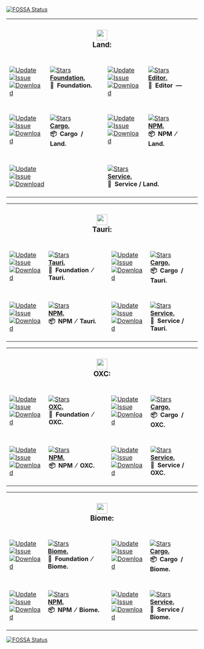 <a href="https://app.fossa.com/projects/git%2Bgithub.com%2FCodeEditorLand%2FFoundation?ref=badge_small"><img alt="FOSSA Status" src="https://app.fossa.com/api/projects/git%2Bgithub.com%2FCodeEditorLand%2FFoundation.svg?type=small"></a><table><tr><td colspan=4><h3 align=center><picture><source media="(prefers-color-scheme: dark)" srcset=https://nikolahristov.tech/Dark/Image/GitHub/Land.svg><source media="(prefers-color-scheme: light)" srcset=https://nikolahristov.tech/Image/GitHub/Land.svg><img alt="" src=https://nikolahristov.tech/Image/GitHub/Land.svg width=28></picture><br>Land:<br></h3></td></tr><tr><td colspan=1 valign=top><br><a href=HTTPS://GitHub.Com/CodeEditorLand/Foundation target=_blank><picture><source media="(prefers-color-scheme: dark)" srcset="https://img.shields.io/github/last-commit/CodeEditorLand/Foundation?label=Update&color=black&labelColor=black&logoColor=white&logoWidth=0"><source media="(prefers-color-scheme: light)" srcset="https://img.shields.io/github/last-commit/CodeEditorLand/Foundation?label=Update&color=white&labelColor=white&logoColor=black&logoWidth=0"><img alt=Update src="https://img.shields.io/github/last-commit/CodeEditorLand/Foundation?label=Update&color=black&labelColor=black&logoColor=white&logoWidth=0" title=Update></picture></a><br><a href=HTTPS://GitHub.Com/CodeEditorLand/Foundation target=_blank><picture><source media="(prefers-color-scheme: dark)" srcset="https://img.shields.io/github/issues/CodeEditorLand/Foundation?label=Issue&color=black&labelColor=black&logoColor=white&logoWidth=0"><source media="(prefers-color-scheme: light)" srcset="https://img.shields.io/github/issues/CodeEditorLand/Foundation?label=Issue&color=white&labelColor=white&logoColor=black&logoWidth=0"><img alt=Issue src="https://img.shields.io/github/issues/CodeEditorLand/Foundation?label=Issue&color=black&labelColor=black&logoColor=white&logoWidth=0" title=Issue></picture></a><br><a href=HTTPS://GitHub.Com/CodeEditorLand/Foundation target=_blank><picture><source media="(prefers-color-scheme: dark)" srcset="https://img.shields.io/github/downloads/CodeEditorLand/Foundation/total?label=Download&color=black&labelColor=black&logoColor=white&logoWidth=0"><source media="(prefers-color-scheme: light)" srcset="https://img.shields.io/github/downloads/CodeEditorLand/Foundation/total?label=Download&color=white&labelColor=white&logoColor=black&logoWidth=0"><img alt=Download src="https://img.shields.io/github/downloads/CodeEditorLand/Foundation/total?label=Download&color=black&labelColor=black&logoColor=white&logoWidth=0" title=Download></picture></a><br><br></td><td colspan=1 valign=top><br><a href=https://github.com/CodeEditorLand/Foundation target=_blank><picture><source media="(prefers-color-scheme: dark)" srcset="https://img.shields.io/github/stars/CodeEditorLand/Foundation?label=stars&logo=github&color=black&labelColor=black&logoColor=white&logoWidth=0&logoColor=black"><source media="(prefers-color-scheme: light)" srcset="https://img.shields.io/github/stars/CodeEditorLand/Foundation?label=stars&logo=github&color=white&labelColor=white&logoColor=black&logoWidth=0&logoColor=black"><img alt=Stars src="https://img.shields.io/github/stars/CodeEditorLand/Foundation?label=stars&logo=github&color=black&labelColor=black&logoColor=white&logoWidth=0&logoColor=black"></picture></a><br><a href=https://github.com/CodeEditorLand/Foundation target=_blank><b>Foundation.</b></a><br><b>🌌 Foundation.<br/></b><br></td><td colspan=1 valign=top><br><a href=HTTPS://GitHub.Com/CodeEditorLand/Editor target=_blank><picture><source media="(prefers-color-scheme: dark)" srcset="https://img.shields.io/github/last-commit/CodeEditorLand/Editor?label=Update&color=black&labelColor=black&logoColor=white&logoWidth=0"><source media="(prefers-color-scheme: light)" srcset="https://img.shields.io/github/last-commit/CodeEditorLand/Editor?label=Update&color=white&labelColor=white&logoColor=black&logoWidth=0"><img alt=Update src="https://img.shields.io/github/last-commit/CodeEditorLand/Editor?label=Update&color=black&labelColor=black&logoColor=white&logoWidth=0" title=Update></picture></a><br><a href=HTTPS://GitHub.Com/CodeEditorLand/Editor target=_blank><picture><source media="(prefers-color-scheme: dark)" srcset="https://img.shields.io/github/issues/CodeEditorLand/Editor?label=Issue&color=black&labelColor=black&logoColor=white&logoWidth=0"><source media="(prefers-color-scheme: light)" srcset="https://img.shields.io/github/issues/CodeEditorLand/Editor?label=Issue&color=white&labelColor=white&logoColor=black&logoWidth=0"><img alt=Issue src="https://img.shields.io/github/issues/CodeEditorLand/Editor?label=Issue&color=black&labelColor=black&logoColor=white&logoWidth=0" title=Issue></picture></a><br><a href=HTTPS://GitHub.Com/CodeEditorLand/Editor target=_blank><picture><source media="(prefers-color-scheme: dark)" srcset="https://img.shields.io/github/downloads/CodeEditorLand/Editor/total?label=Download&color=black&labelColor=black&logoColor=white&logoWidth=0"><source media="(prefers-color-scheme: light)" srcset="https://img.shields.io/github/downloads/CodeEditorLand/Editor/total?label=Download&color=white&labelColor=white&logoColor=black&logoWidth=0"><img alt=Download src="https://img.shields.io/github/downloads/CodeEditorLand/Editor/total?label=Download&color=black&labelColor=black&logoColor=white&logoWidth=0" title=Download></picture></a><br><br></td><td colspan=1 valign=top><br><a href=https://github.com/CodeEditorLand/Editor target=_blank><picture><source media="(prefers-color-scheme: dark)" srcset="https://img.shields.io/github/stars/CodeEditorLand/Editor?label=stars&logo=github&color=black&labelColor=black&logoColor=white&logoWidth=0&logoColor=black"><source media="(prefers-color-scheme: light)" srcset="https://img.shields.io/github/stars/CodeEditorLand/Editor?label=stars&logo=github&color=white&labelColor=white&logoColor=black&logoWidth=0&logoColor=black"><img alt=Stars src="https://img.shields.io/github/stars/CodeEditorLand/Editor?label=stars&logo=github&color=black&labelColor=black&logoColor=white&logoWidth=0&logoColor=black"></picture></a><br><a href=https://github.com/CodeEditorLand/Editor target=_blank><b>Editor.</b></a><br><b>🌆 Editor —<br/></b><br></td></tr><tr><td colspan=1 valign=top><br><a href=HTTPS://GitHub.Com/CodeEditorLand/FoundationLandCargo target=_blank><picture><source media="(prefers-color-scheme: dark)" srcset="https://img.shields.io/github/last-commit/CodeEditorLand/FoundationLandCargo?label=Update&color=black&labelColor=black&logoColor=white&logoWidth=0"><source media="(prefers-color-scheme: light)" srcset="https://img.shields.io/github/last-commit/CodeEditorLand/FoundationLandCargo?label=Update&color=white&labelColor=white&logoColor=black&logoWidth=0"><img alt=Update src="https://img.shields.io/github/last-commit/CodeEditorLand/FoundationLandCargo?label=Update&color=black&labelColor=black&logoColor=white&logoWidth=0" title=Update></picture></a><br><a href=HTTPS://GitHub.Com/CodeEditorLand/FoundationLandCargo target=_blank><picture><source media="(prefers-color-scheme: dark)" srcset="https://img.shields.io/github/issues/CodeEditorLand/FoundationLandCargo?label=Issue&color=black&labelColor=black&logoColor=white&logoWidth=0"><source media="(prefers-color-scheme: light)" srcset="https://img.shields.io/github/issues/CodeEditorLand/FoundationLandCargo?label=Issue&color=white&labelColor=white&logoColor=black&logoWidth=0"><img alt=Issue src="https://img.shields.io/github/issues/CodeEditorLand/FoundationLandCargo?label=Issue&color=black&labelColor=black&logoColor=white&logoWidth=0" title=Issue></picture></a><br><a href=HTTPS://GitHub.Com/CodeEditorLand/FoundationLandCargo target=_blank><picture><source media="(prefers-color-scheme: dark)" srcset="https://img.shields.io/github/downloads/CodeEditorLand/FoundationLandCargo/total?label=Download&color=black&labelColor=black&logoColor=white&logoWidth=0"><source media="(prefers-color-scheme: light)" srcset="https://img.shields.io/github/downloads/CodeEditorLand/FoundationLandCargo/total?label=Download&color=white&labelColor=white&logoColor=black&logoWidth=0"><img alt=Download src="https://img.shields.io/github/downloads/CodeEditorLand/FoundationLandCargo/total?label=Download&color=black&labelColor=black&logoColor=white&logoWidth=0" title=Download></picture></a><br><br></td><td colspan=1 valign=top><br><a href=https://github.com/CodeEditorLand/FoundationLandCargo target=_blank><picture><source media="(prefers-color-scheme: dark)" srcset="https://img.shields.io/github/stars/CodeEditorLand/FoundationLandCargo?label=stars&logo=github&color=black&labelColor=black&logoColor=white&logoWidth=0&logoColor=black"><source media="(prefers-color-scheme: light)" srcset="https://img.shields.io/github/stars/CodeEditorLand/FoundationLandCargo?label=stars&logo=github&color=white&labelColor=white&logoColor=black&logoWidth=0&logoColor=black"><img alt=Stars src="https://img.shields.io/github/stars/CodeEditorLand/FoundationLandCargo?label=stars&logo=github&color=black&labelColor=black&logoColor=white&logoWidth=0&logoColor=black"></picture></a><br><a href=https://github.com/CodeEditorLand/FoundationLandCargo target=_blank><b>Cargo.</b></a><br><b>📦 Cargo / Land.<br/></b><br></td><td colspan=1 valign=top><br><a href=HTTPS://GitHub.Com/CodeEditorLand/FoundationLandNPM target=_blank><picture><source media="(prefers-color-scheme: dark)" srcset="https://img.shields.io/github/last-commit/CodeEditorLand/FoundationLandNPM?label=Update&color=black&labelColor=black&logoColor=white&logoWidth=0"><source media="(prefers-color-scheme: light)" srcset="https://img.shields.io/github/last-commit/CodeEditorLand/FoundationLandNPM?label=Update&color=white&labelColor=white&logoColor=black&logoWidth=0"><img alt=Update src="https://img.shields.io/github/last-commit/CodeEditorLand/FoundationLandNPM?label=Update&color=black&labelColor=black&logoColor=white&logoWidth=0" title=Update></picture></a><br><a href=HTTPS://GitHub.Com/CodeEditorLand/FoundationLandNPM target=_blank><picture><source media="(prefers-color-scheme: dark)" srcset="https://img.shields.io/github/issues/CodeEditorLand/FoundationLandNPM?label=Issue&color=black&labelColor=black&logoColor=white&logoWidth=0"><source media="(prefers-color-scheme: light)" srcset="https://img.shields.io/github/issues/CodeEditorLand/FoundationLandNPM?label=Issue&color=white&labelColor=white&logoColor=black&logoWidth=0"><img alt=Issue src="https://img.shields.io/github/issues/CodeEditorLand/FoundationLandNPM?label=Issue&color=black&labelColor=black&logoColor=white&logoWidth=0" title=Issue></picture></a><br><a href=HTTPS://GitHub.Com/CodeEditorLand/FoundationLandNPM target=_blank><picture><source media="(prefers-color-scheme: dark)" srcset="https://img.shields.io/github/downloads/CodeEditorLand/FoundationLandNPM/total?label=Download&color=black&labelColor=black&logoColor=white&logoWidth=0"><source media="(prefers-color-scheme: light)" srcset="https://img.shields.io/github/downloads/CodeEditorLand/FoundationLandNPM/total?label=Download&color=white&labelColor=white&logoColor=black&logoWidth=0"><img alt=Download src="https://img.shields.io/github/downloads/CodeEditorLand/FoundationLandNPM/total?label=Download&color=black&labelColor=black&logoColor=white&logoWidth=0" title=Download></picture></a><br><br></td><td colspan=1 valign=top><br><a href=https://github.com/CodeEditorLand/FoundationLandNPM target=_blank><picture><source media="(prefers-color-scheme: dark)" srcset="https://img.shields.io/github/stars/CodeEditorLand/FoundationLandNPM?label=stars&logo=github&color=black&labelColor=black&logoColor=white&logoWidth=0&logoColor=black"><source media="(prefers-color-scheme: light)" srcset="https://img.shields.io/github/stars/CodeEditorLand/FoundationLandNPM?label=stars&logo=github&color=white&labelColor=white&logoColor=black&logoWidth=0&logoColor=black"><img alt=Stars src="https://img.shields.io/github/stars/CodeEditorLand/FoundationLandNPM?label=stars&logo=github&color=black&labelColor=black&logoColor=white&logoWidth=0&logoColor=black"></picture></a><br><a href=https://github.com/CodeEditorLand/FoundationLandNPM target=_blank><b>NPM.</b></a><br><b>📦 NPM ⁄ Land.<br/></b><br></td></tr><tr><td colspan=2 valign=top><br><a href=HTTPS://GitHub.Com/CodeEditorLand/FoundationLandService target=_blank><picture><source media="(prefers-color-scheme: dark)" srcset="https://img.shields.io/github/last-commit/CodeEditorLand/FoundationLandService?label=Update&color=black&labelColor=black&logoColor=white&logoWidth=0"><source media="(prefers-color-scheme: light)" srcset="https://img.shields.io/github/last-commit/CodeEditorLand/FoundationLandService?label=Update&color=white&labelColor=white&logoColor=black&logoWidth=0"><img alt=Update src="https://img.shields.io/github/last-commit/CodeEditorLand/FoundationLandService?label=Update&color=black&labelColor=black&logoColor=white&logoWidth=0" title=Update></picture></a><br><a href=HTTPS://GitHub.Com/CodeEditorLand/FoundationLandService target=_blank><picture><source media="(prefers-color-scheme: dark)" srcset="https://img.shields.io/github/issues/CodeEditorLand/FoundationLandService?label=Issue&color=black&labelColor=black&logoColor=white&logoWidth=0"><source media="(prefers-color-scheme: light)" srcset="https://img.shields.io/github/issues/CodeEditorLand/FoundationLandService?label=Issue&color=white&labelColor=white&logoColor=black&logoWidth=0"><img alt=Issue src="https://img.shields.io/github/issues/CodeEditorLand/FoundationLandService?label=Issue&color=black&labelColor=black&logoColor=white&logoWidth=0" title=Issue></picture></a><br><a href=HTTPS://GitHub.Com/CodeEditorLand/FoundationLandService target=_blank><picture><source media="(prefers-color-scheme: dark)" srcset="https://img.shields.io/github/downloads/CodeEditorLand/FoundationLandService/total?label=Download&color=black&labelColor=black&logoColor=white&logoWidth=0"><source media="(prefers-color-scheme: light)" srcset="https://img.shields.io/github/downloads/CodeEditorLand/FoundationLandService/total?label=Download&color=white&labelColor=white&logoColor=black&logoWidth=0"><img alt=Download src="https://img.shields.io/github/downloads/CodeEditorLand/FoundationLandService/total?label=Download&color=black&labelColor=black&logoColor=white&logoWidth=0" title=Download></picture></a><br><br></td><td colspan=2 valign=top><br><a href=https://github.com/CodeEditorLand/FoundationLandService target=_blank><picture><source media="(prefers-color-scheme: dark)" srcset="https://img.shields.io/github/stars/CodeEditorLand/FoundationLandService?label=stars&logo=github&color=black&labelColor=black&logoColor=white&logoWidth=0&logoColor=black"><source media="(prefers-color-scheme: light)" srcset="https://img.shields.io/github/stars/CodeEditorLand/FoundationLandService?label=stars&logo=github&color=white&labelColor=white&logoColor=black&logoWidth=0&logoColor=black"><img alt=Stars src="https://img.shields.io/github/stars/CodeEditorLand/FoundationLandService?label=stars&logo=github&color=black&labelColor=black&logoColor=white&logoWidth=0&logoColor=black"></picture></a><br><a href=https://github.com/CodeEditorLand/FoundationLandService target=_blank><b>Service.</b></a><br><b>🔩 Service / Land.<br/></b><br></td></tr></table><table><tr><td colspan=4><h3 align=center><picture><source media="(prefers-color-scheme: dark)" srcset=https://nikolahristov.tech/Glyph/Image/GitHub/Tauri.svg><source media="(prefers-color-scheme: light)" srcset=https://nikolahristov.tech/Glyph/Image/GitHub/Tauri.svg><img alt="" src=https://nikolahristov.tech/Glyph/Image/GitHub/Tauri.svg width=28></picture><br>Tauri:<br></h3></td></tr><tr><td colspan=1 valign=top><br><a href=HTTPS://GitHub.Com/CodeEditorLand/FoundationTauri target=_blank><picture><source media="(prefers-color-scheme: dark)" srcset="https://img.shields.io/github/last-commit/CodeEditorLand/FoundationTauri?label=Update&color=black&labelColor=black&logoColor=white&logoWidth=0"><source media="(prefers-color-scheme: light)" srcset="https://img.shields.io/github/last-commit/CodeEditorLand/FoundationTauri?label=Update&color=white&labelColor=white&logoColor=black&logoWidth=0"><img alt=Update src="https://img.shields.io/github/last-commit/CodeEditorLand/FoundationTauri?label=Update&color=black&labelColor=black&logoColor=white&logoWidth=0" title=Update></picture></a><br><a href=HTTPS://GitHub.Com/CodeEditorLand/FoundationTauri target=_blank><picture><source media="(prefers-color-scheme: dark)" srcset="https://img.shields.io/github/issues/CodeEditorLand/FoundationTauri?label=Issue&color=black&labelColor=black&logoColor=white&logoWidth=0"><source media="(prefers-color-scheme: light)" srcset="https://img.shields.io/github/issues/CodeEditorLand/FoundationTauri?label=Issue&color=white&labelColor=white&logoColor=black&logoWidth=0"><img alt=Issue src="https://img.shields.io/github/issues/CodeEditorLand/FoundationTauri?label=Issue&color=black&labelColor=black&logoColor=white&logoWidth=0" title=Issue></picture></a><br><a href=HTTPS://GitHub.Com/CodeEditorLand/FoundationTauri target=_blank><picture><source media="(prefers-color-scheme: dark)" srcset="https://img.shields.io/github/downloads/CodeEditorLand/FoundationTauri/total?label=Download&color=black&labelColor=black&logoColor=white&logoWidth=0"><source media="(prefers-color-scheme: light)" srcset="https://img.shields.io/github/downloads/CodeEditorLand/FoundationTauri/total?label=Download&color=white&labelColor=white&logoColor=black&logoWidth=0"><img alt=Download src="https://img.shields.io/github/downloads/CodeEditorLand/FoundationTauri/total?label=Download&color=black&labelColor=black&logoColor=white&logoWidth=0" title=Download></picture></a><br><br></td><td colspan=1 valign=top><br><a href=https://github.com/CodeEditorLand/FoundationTauri target=_blank><picture><source media="(prefers-color-scheme: dark)" srcset="https://img.shields.io/github/stars/CodeEditorLand/FoundationTauri?label=stars&logo=github&color=black&labelColor=black&logoColor=white&logoWidth=0&logoColor=black"><source media="(prefers-color-scheme: light)" srcset="https://img.shields.io/github/stars/CodeEditorLand/FoundationTauri?label=stars&logo=github&color=white&labelColor=white&logoColor=black&logoWidth=0&logoColor=black"><img alt=Stars src="https://img.shields.io/github/stars/CodeEditorLand/FoundationTauri?label=stars&logo=github&color=black&labelColor=black&logoColor=white&logoWidth=0&logoColor=black"></picture></a><br><a href=https://github.com/CodeEditorLand/FoundationTauri target=_blank><b>Tauri.</b></a><br><b>🌌 Foundation ⁄ Tauri.<br/></b><br></td><td colspan=1 valign=top><br><a href=HTTPS://GitHub.Com/CodeEditorLand/FoundationTauriCargo target=_blank><picture><source media="(prefers-color-scheme: dark)" srcset="https://img.shields.io/github/last-commit/CodeEditorLand/FoundationTauriCargo?label=Update&color=black&labelColor=black&logoColor=white&logoWidth=0"><source media="(prefers-color-scheme: light)" srcset="https://img.shields.io/github/last-commit/CodeEditorLand/FoundationTauriCargo?label=Update&color=white&labelColor=white&logoColor=black&logoWidth=0"><img alt=Update src="https://img.shields.io/github/last-commit/CodeEditorLand/FoundationTauriCargo?label=Update&color=black&labelColor=black&logoColor=white&logoWidth=0" title=Update></picture></a><br><a href=HTTPS://GitHub.Com/CodeEditorLand/FoundationTauriCargo target=_blank><picture><source media="(prefers-color-scheme: dark)" srcset="https://img.shields.io/github/issues/CodeEditorLand/FoundationTauriCargo?label=Issue&color=black&labelColor=black&logoColor=white&logoWidth=0"><source media="(prefers-color-scheme: light)" srcset="https://img.shields.io/github/issues/CodeEditorLand/FoundationTauriCargo?label=Issue&color=white&labelColor=white&logoColor=black&logoWidth=0"><img alt=Issue src="https://img.shields.io/github/issues/CodeEditorLand/FoundationTauriCargo?label=Issue&color=black&labelColor=black&logoColor=white&logoWidth=0" title=Issue></picture></a><br><a href=HTTPS://GitHub.Com/CodeEditorLand/FoundationTauriCargo target=_blank><picture><source media="(prefers-color-scheme: dark)" srcset="https://img.shields.io/github/downloads/CodeEditorLand/FoundationTauriCargo/total?label=Download&color=black&labelColor=black&logoColor=white&logoWidth=0"><source media="(prefers-color-scheme: light)" srcset="https://img.shields.io/github/downloads/CodeEditorLand/FoundationTauriCargo/total?label=Download&color=white&labelColor=white&logoColor=black&logoWidth=0"><img alt=Download src="https://img.shields.io/github/downloads/CodeEditorLand/FoundationTauriCargo/total?label=Download&color=black&labelColor=black&logoColor=white&logoWidth=0" title=Download></picture></a><br><br></td><td colspan=1 valign=top><br><a href=https://github.com/CodeEditorLand/FoundationTauriCargo target=_blank><picture><source media="(prefers-color-scheme: dark)" srcset="https://img.shields.io/github/stars/CodeEditorLand/FoundationTauriCargo?label=stars&logo=github&color=black&labelColor=black&logoColor=white&logoWidth=0&logoColor=black"><source media="(prefers-color-scheme: light)" srcset="https://img.shields.io/github/stars/CodeEditorLand/FoundationTauriCargo?label=stars&logo=github&color=white&labelColor=white&logoColor=black&logoWidth=0&logoColor=black"><img alt=Stars src="https://img.shields.io/github/stars/CodeEditorLand/FoundationTauriCargo?label=stars&logo=github&color=black&labelColor=black&logoColor=white&logoWidth=0&logoColor=black"></picture></a><br><a href=https://github.com/CodeEditorLand/FoundationTauriCargo target=_blank><b>Cargo.</b></a><br><b>📦 Cargo / Tauri.<br/></b><br></td></tr><tr><td colspan=1 valign=top><br><a href=HTTPS://GitHub.Com/CodeEditorLand/FoundationTauriNPM target=_blank><picture><source media="(prefers-color-scheme: dark)" srcset="https://img.shields.io/github/last-commit/CodeEditorLand/FoundationTauriNPM?label=Update&color=black&labelColor=black&logoColor=white&logoWidth=0"><source media="(prefers-color-scheme: light)" srcset="https://img.shields.io/github/last-commit/CodeEditorLand/FoundationTauriNPM?label=Update&color=white&labelColor=white&logoColor=black&logoWidth=0"><img alt=Update src="https://img.shields.io/github/last-commit/CodeEditorLand/FoundationTauriNPM?label=Update&color=black&labelColor=black&logoColor=white&logoWidth=0" title=Update></picture></a><br><a href=HTTPS://GitHub.Com/CodeEditorLand/FoundationTauriNPM target=_blank><picture><source media="(prefers-color-scheme: dark)" srcset="https://img.shields.io/github/issues/CodeEditorLand/FoundationTauriNPM?label=Issue&color=black&labelColor=black&logoColor=white&logoWidth=0"><source media="(prefers-color-scheme: light)" srcset="https://img.shields.io/github/issues/CodeEditorLand/FoundationTauriNPM?label=Issue&color=white&labelColor=white&logoColor=black&logoWidth=0"><img alt=Issue src="https://img.shields.io/github/issues/CodeEditorLand/FoundationTauriNPM?label=Issue&color=black&labelColor=black&logoColor=white&logoWidth=0" title=Issue></picture></a><br><a href=HTTPS://GitHub.Com/CodeEditorLand/FoundationTauriNPM target=_blank><picture><source media="(prefers-color-scheme: dark)" srcset="https://img.shields.io/github/downloads/CodeEditorLand/FoundationTauriNPM/total?label=Download&color=black&labelColor=black&logoColor=white&logoWidth=0"><source media="(prefers-color-scheme: light)" srcset="https://img.shields.io/github/downloads/CodeEditorLand/FoundationTauriNPM/total?label=Download&color=white&labelColor=white&logoColor=black&logoWidth=0"><img alt=Download src="https://img.shields.io/github/downloads/CodeEditorLand/FoundationTauriNPM/total?label=Download&color=black&labelColor=black&logoColor=white&logoWidth=0" title=Download></picture></a><br><br></td><td colspan=1 valign=top><br><a href=https://github.com/CodeEditorLand/FoundationTauriNPM target=_blank><picture><source media="(prefers-color-scheme: dark)" srcset="https://img.shields.io/github/stars/CodeEditorLand/FoundationTauriNPM?label=stars&logo=github&color=black&labelColor=black&logoColor=white&logoWidth=0&logoColor=black"><source media="(prefers-color-scheme: light)" srcset="https://img.shields.io/github/stars/CodeEditorLand/FoundationTauriNPM?label=stars&logo=github&color=white&labelColor=white&logoColor=black&logoWidth=0&logoColor=black"><img alt=Stars src="https://img.shields.io/github/stars/CodeEditorLand/FoundationTauriNPM?label=stars&logo=github&color=black&labelColor=black&logoColor=white&logoWidth=0&logoColor=black"></picture></a><br><a href=https://github.com/CodeEditorLand/FoundationTauriNPM target=_blank><b>NPM.</b></a><br><b>📦 NPM ⁄ Tauri.<br/></b><br></td><td colspan=1 valign=top><br><a href=HTTPS://GitHub.Com/CodeEditorLand/FoundationTauriService target=_blank><picture><source media="(prefers-color-scheme: dark)" srcset="https://img.shields.io/github/last-commit/CodeEditorLand/FoundationTauriService?label=Update&color=black&labelColor=black&logoColor=white&logoWidth=0"><source media="(prefers-color-scheme: light)" srcset="https://img.shields.io/github/last-commit/CodeEditorLand/FoundationTauriService?label=Update&color=white&labelColor=white&logoColor=black&logoWidth=0"><img alt=Update src="https://img.shields.io/github/last-commit/CodeEditorLand/FoundationTauriService?label=Update&color=black&labelColor=black&logoColor=white&logoWidth=0" title=Update></picture></a><br><a href=HTTPS://GitHub.Com/CodeEditorLand/FoundationTauriService target=_blank><picture><source media="(prefers-color-scheme: dark)" srcset="https://img.shields.io/github/issues/CodeEditorLand/FoundationTauriService?label=Issue&color=black&labelColor=black&logoColor=white&logoWidth=0"><source media="(prefers-color-scheme: light)" srcset="https://img.shields.io/github/issues/CodeEditorLand/FoundationTauriService?label=Issue&color=white&labelColor=white&logoColor=black&logoWidth=0"><img alt=Issue src="https://img.shields.io/github/issues/CodeEditorLand/FoundationTauriService?label=Issue&color=black&labelColor=black&logoColor=white&logoWidth=0" title=Issue></picture></a><br><a href=HTTPS://GitHub.Com/CodeEditorLand/FoundationTauriService target=_blank><picture><source media="(prefers-color-scheme: dark)" srcset="https://img.shields.io/github/downloads/CodeEditorLand/FoundationTauriService/total?label=Download&color=black&labelColor=black&logoColor=white&logoWidth=0"><source media="(prefers-color-scheme: light)" srcset="https://img.shields.io/github/downloads/CodeEditorLand/FoundationTauriService/total?label=Download&color=white&labelColor=white&logoColor=black&logoWidth=0"><img alt=Download src="https://img.shields.io/github/downloads/CodeEditorLand/FoundationTauriService/total?label=Download&color=black&labelColor=black&logoColor=white&logoWidth=0" title=Download></picture></a><br><br></td><td colspan=1 valign=top><br><a href=https://github.com/CodeEditorLand/FoundationTauriService target=_blank><picture><source media="(prefers-color-scheme: dark)" srcset="https://img.shields.io/github/stars/CodeEditorLand/FoundationTauriService?label=stars&logo=github&color=black&labelColor=black&logoColor=white&logoWidth=0&logoColor=black"><source media="(prefers-color-scheme: light)" srcset="https://img.shields.io/github/stars/CodeEditorLand/FoundationTauriService?label=stars&logo=github&color=white&labelColor=white&logoColor=black&logoWidth=0&logoColor=black"><img alt=Stars src="https://img.shields.io/github/stars/CodeEditorLand/FoundationTauriService?label=stars&logo=github&color=black&labelColor=black&logoColor=white&logoWidth=0&logoColor=black"></picture></a><br><a href=https://github.com/CodeEditorLand/FoundationTauriService target=_blank><b>Service.</b></a><br><b>🔩 Service / Tauri.<br/></b><br></td></tr></table><table><tr><td colspan=4><h3 align=center><picture><source media="(prefers-color-scheme: dark)" srcset=https://nikolahristov.tech/Image/GitHub/OXC.png><source media="(prefers-color-scheme: light)" srcset=https://nikolahristov.tech/Image/GitHub/OXC.png><img alt="" src=https://nikolahristov.tech/Image/GitHub/OXC.png width=28></picture><br>OXC:<br></h3></td></tr><tr><td colspan=1 valign=top><br><a href=HTTPS://GitHub.Com/CodeEditorLand/FoundationOXC target=_blank><picture><source media="(prefers-color-scheme: dark)" srcset="https://img.shields.io/github/last-commit/CodeEditorLand/FoundationOXC?label=Update&color=black&labelColor=black&logoColor=white&logoWidth=0"><source media="(prefers-color-scheme: light)" srcset="https://img.shields.io/github/last-commit/CodeEditorLand/FoundationOXC?label=Update&color=white&labelColor=white&logoColor=black&logoWidth=0"><img alt=Update src="https://img.shields.io/github/last-commit/CodeEditorLand/FoundationOXC?label=Update&color=black&labelColor=black&logoColor=white&logoWidth=0" title=Update></picture></a><br><a href=HTTPS://GitHub.Com/CodeEditorLand/FoundationOXC target=_blank><picture><source media="(prefers-color-scheme: dark)" srcset="https://img.shields.io/github/issues/CodeEditorLand/FoundationOXC?label=Issue&color=black&labelColor=black&logoColor=white&logoWidth=0"><source media="(prefers-color-scheme: light)" srcset="https://img.shields.io/github/issues/CodeEditorLand/FoundationOXC?label=Issue&color=white&labelColor=white&logoColor=black&logoWidth=0"><img alt=Issue src="https://img.shields.io/github/issues/CodeEditorLand/FoundationOXC?label=Issue&color=black&labelColor=black&logoColor=white&logoWidth=0" title=Issue></picture></a><br><a href=HTTPS://GitHub.Com/CodeEditorLand/FoundationOXC target=_blank><picture><source media="(prefers-color-scheme: dark)" srcset="https://img.shields.io/github/downloads/CodeEditorLand/FoundationOXC/total?label=Download&color=black&labelColor=black&logoColor=white&logoWidth=0"><source media="(prefers-color-scheme: light)" srcset="https://img.shields.io/github/downloads/CodeEditorLand/FoundationOXC/total?label=Download&color=white&labelColor=white&logoColor=black&logoWidth=0"><img alt=Download src="https://img.shields.io/github/downloads/CodeEditorLand/FoundationOXC/total?label=Download&color=black&labelColor=black&logoColor=white&logoWidth=0" title=Download></picture></a><br><br></td><td colspan=1 valign=top><br><a href=https://github.com/CodeEditorLand/FoundationOXC target=_blank><picture><source media="(prefers-color-scheme: dark)" srcset="https://img.shields.io/github/stars/CodeEditorLand/FoundationOXC?label=stars&logo=github&color=black&labelColor=black&logoColor=white&logoWidth=0&logoColor=black"><source media="(prefers-color-scheme: light)" srcset="https://img.shields.io/github/stars/CodeEditorLand/FoundationOXC?label=stars&logo=github&color=white&labelColor=white&logoColor=black&logoWidth=0&logoColor=black"><img alt=Stars src="https://img.shields.io/github/stars/CodeEditorLand/FoundationOXC?label=stars&logo=github&color=black&labelColor=black&logoColor=white&logoWidth=0&logoColor=black"></picture></a><br><a href=https://github.com/CodeEditorLand/FoundationOXC target=_blank><b>OXC.</b></a><br><b>🌌 Foundation ⁄ OXC.<br/></b><br></td><td colspan=1 valign=top><br><a href=HTTPS://GitHub.Com/CodeEditorLand/FoundationOXCCargo target=_blank><picture><source media="(prefers-color-scheme: dark)" srcset="https://img.shields.io/github/last-commit/CodeEditorLand/FoundationOXCCargo?label=Update&color=black&labelColor=black&logoColor=white&logoWidth=0"><source media="(prefers-color-scheme: light)" srcset="https://img.shields.io/github/last-commit/CodeEditorLand/FoundationOXCCargo?label=Update&color=white&labelColor=white&logoColor=black&logoWidth=0"><img alt=Update src="https://img.shields.io/github/last-commit/CodeEditorLand/FoundationOXCCargo?label=Update&color=black&labelColor=black&logoColor=white&logoWidth=0" title=Update></picture></a><br><a href=HTTPS://GitHub.Com/CodeEditorLand/FoundationOXCCargo target=_blank><picture><source media="(prefers-color-scheme: dark)" srcset="https://img.shields.io/github/issues/CodeEditorLand/FoundationOXCCargo?label=Issue&color=black&labelColor=black&logoColor=white&logoWidth=0"><source media="(prefers-color-scheme: light)" srcset="https://img.shields.io/github/issues/CodeEditorLand/FoundationOXCCargo?label=Issue&color=white&labelColor=white&logoColor=black&logoWidth=0"><img alt=Issue src="https://img.shields.io/github/issues/CodeEditorLand/FoundationOXCCargo?label=Issue&color=black&labelColor=black&logoColor=white&logoWidth=0" title=Issue></picture></a><br><a href=HTTPS://GitHub.Com/CodeEditorLand/FoundationOXCCargo target=_blank><picture><source media="(prefers-color-scheme: dark)" srcset="https://img.shields.io/github/downloads/CodeEditorLand/FoundationOXCCargo/total?label=Download&color=black&labelColor=black&logoColor=white&logoWidth=0"><source media="(prefers-color-scheme: light)" srcset="https://img.shields.io/github/downloads/CodeEditorLand/FoundationOXCCargo/total?label=Download&color=white&labelColor=white&logoColor=black&logoWidth=0"><img alt=Download src="https://img.shields.io/github/downloads/CodeEditorLand/FoundationOXCCargo/total?label=Download&color=black&labelColor=black&logoColor=white&logoWidth=0" title=Download></picture></a><br><br></td><td colspan=1 valign=top><br><a href=https://github.com/CodeEditorLand/FoundationOXCCargo target=_blank><picture><source media="(prefers-color-scheme: dark)" srcset="https://img.shields.io/github/stars/CodeEditorLand/FoundationOXCCargo?label=stars&logo=github&color=black&labelColor=black&logoColor=white&logoWidth=0&logoColor=black"><source media="(prefers-color-scheme: light)" srcset="https://img.shields.io/github/stars/CodeEditorLand/FoundationOXCCargo?label=stars&logo=github&color=white&labelColor=white&logoColor=black&logoWidth=0&logoColor=black"><img alt=Stars src="https://img.shields.io/github/stars/CodeEditorLand/FoundationOXCCargo?label=stars&logo=github&color=black&labelColor=black&logoColor=white&logoWidth=0&logoColor=black"></picture></a><br><a href=https://github.com/CodeEditorLand/FoundationOXCCargo target=_blank><b>Cargo.</b></a><br><b>📦 Cargo / OXC.<br/></b><br></td></tr><tr><td colspan=1 valign=top><br><a href=HTTPS://GitHub.Com/CodeEditorLand/FoundationOXCNPM target=_blank><picture><source media="(prefers-color-scheme: dark)" srcset="https://img.shields.io/github/last-commit/CodeEditorLand/FoundationOXCNPM?label=Update&color=black&labelColor=black&logoColor=white&logoWidth=0"><source media="(prefers-color-scheme: light)" srcset="https://img.shields.io/github/last-commit/CodeEditorLand/FoundationOXCNPM?label=Update&color=white&labelColor=white&logoColor=black&logoWidth=0"><img alt=Update src="https://img.shields.io/github/last-commit/CodeEditorLand/FoundationOXCNPM?label=Update&color=black&labelColor=black&logoColor=white&logoWidth=0" title=Update></picture></a><br><a href=HTTPS://GitHub.Com/CodeEditorLand/FoundationOXCNPM target=_blank><picture><source media="(prefers-color-scheme: dark)" srcset="https://img.shields.io/github/issues/CodeEditorLand/FoundationOXCNPM?label=Issue&color=black&labelColor=black&logoColor=white&logoWidth=0"><source media="(prefers-color-scheme: light)" srcset="https://img.shields.io/github/issues/CodeEditorLand/FoundationOXCNPM?label=Issue&color=white&labelColor=white&logoColor=black&logoWidth=0"><img alt=Issue src="https://img.shields.io/github/issues/CodeEditorLand/FoundationOXCNPM?label=Issue&color=black&labelColor=black&logoColor=white&logoWidth=0" title=Issue></picture></a><br><a href=HTTPS://GitHub.Com/CodeEditorLand/FoundationOXCNPM target=_blank><picture><source media="(prefers-color-scheme: dark)" srcset="https://img.shields.io/github/downloads/CodeEditorLand/FoundationOXCNPM/total?label=Download&color=black&labelColor=black&logoColor=white&logoWidth=0"><source media="(prefers-color-scheme: light)" srcset="https://img.shields.io/github/downloads/CodeEditorLand/FoundationOXCNPM/total?label=Download&color=white&labelColor=white&logoColor=black&logoWidth=0"><img alt=Download src="https://img.shields.io/github/downloads/CodeEditorLand/FoundationOXCNPM/total?label=Download&color=black&labelColor=black&logoColor=white&logoWidth=0" title=Download></picture></a><br><br></td><td colspan=1 valign=top><br><a href=https://github.com/CodeEditorLand/FoundationOXCNPM target=_blank><picture><source media="(prefers-color-scheme: dark)" srcset="https://img.shields.io/github/stars/CodeEditorLand/FoundationOXCNPM?label=stars&logo=github&color=black&labelColor=black&logoColor=white&logoWidth=0&logoColor=black"><source media="(prefers-color-scheme: light)" srcset="https://img.shields.io/github/stars/CodeEditorLand/FoundationOXCNPM?label=stars&logo=github&color=white&labelColor=white&logoColor=black&logoWidth=0&logoColor=black"><img alt=Stars src="https://img.shields.io/github/stars/CodeEditorLand/FoundationOXCNPM?label=stars&logo=github&color=black&labelColor=black&logoColor=white&logoWidth=0&logoColor=black"></picture></a><br><a href=https://github.com/CodeEditorLand/FoundationOXCNPM target=_blank><b>NPM.</b></a><br><b>📦 NPM ⁄ OXC.<br/></b><br></td><td colspan=1 valign=top><br><a href=HTTPS://GitHub.Com/CodeEditorLand/FoundationOXCService target=_blank><picture><source media="(prefers-color-scheme: dark)" srcset="https://img.shields.io/github/last-commit/CodeEditorLand/FoundationOXCService?label=Update&color=black&labelColor=black&logoColor=white&logoWidth=0"><source media="(prefers-color-scheme: light)" srcset="https://img.shields.io/github/last-commit/CodeEditorLand/FoundationOXCService?label=Update&color=white&labelColor=white&logoColor=black&logoWidth=0"><img alt=Update src="https://img.shields.io/github/last-commit/CodeEditorLand/FoundationOXCService?label=Update&color=black&labelColor=black&logoColor=white&logoWidth=0" title=Update></picture></a><br><a href=HTTPS://GitHub.Com/CodeEditorLand/FoundationOXCService target=_blank><picture><source media="(prefers-color-scheme: dark)" srcset="https://img.shields.io/github/issues/CodeEditorLand/FoundationOXCService?label=Issue&color=black&labelColor=black&logoColor=white&logoWidth=0"><source media="(prefers-color-scheme: light)" srcset="https://img.shields.io/github/issues/CodeEditorLand/FoundationOXCService?label=Issue&color=white&labelColor=white&logoColor=black&logoWidth=0"><img alt=Issue src="https://img.shields.io/github/issues/CodeEditorLand/FoundationOXCService?label=Issue&color=black&labelColor=black&logoColor=white&logoWidth=0" title=Issue></picture></a><br><a href=HTTPS://GitHub.Com/CodeEditorLand/FoundationOXCService target=_blank><picture><source media="(prefers-color-scheme: dark)" srcset="https://img.shields.io/github/downloads/CodeEditorLand/FoundationOXCService/total?label=Download&color=black&labelColor=black&logoColor=white&logoWidth=0"><source media="(prefers-color-scheme: light)" srcset="https://img.shields.io/github/downloads/CodeEditorLand/FoundationOXCService/total?label=Download&color=white&labelColor=white&logoColor=black&logoWidth=0"><img alt=Download src="https://img.shields.io/github/downloads/CodeEditorLand/FoundationOXCService/total?label=Download&color=black&labelColor=black&logoColor=white&logoWidth=0" title=Download></picture></a><br><br></td><td colspan=1 valign=top><br><a href=https://github.com/CodeEditorLand/FoundationOXCService target=_blank><picture><source media="(prefers-color-scheme: dark)" srcset="https://img.shields.io/github/stars/CodeEditorLand/FoundationOXCService?label=stars&logo=github&color=black&labelColor=black&logoColor=white&logoWidth=0&logoColor=black"><source media="(prefers-color-scheme: light)" srcset="https://img.shields.io/github/stars/CodeEditorLand/FoundationOXCService?label=stars&logo=github&color=white&labelColor=white&logoColor=black&logoWidth=0&logoColor=black"><img alt=Stars src="https://img.shields.io/github/stars/CodeEditorLand/FoundationOXCService?label=stars&logo=github&color=black&labelColor=black&logoColor=white&logoWidth=0&logoColor=black"></picture></a><br><a href=https://github.com/CodeEditorLand/FoundationOXCService target=_blank><b>Service.</b></a><br><b>🔩 Service / OXC.<br/></b><br></td></tr></table><table><tr><td colspan=4><h3 align=center><picture><source media="(prefers-color-scheme: dark)" srcset=https://nikolahristov.tech/Image/GitHub/Biome.svg><source media="(prefers-color-scheme: light)" srcset=https://nikolahristov.tech/Image/GitHub/Biome.svg><img alt="" src=https://nikolahristov.tech/Image/GitHub/Biome.svg width=28></picture><br>Biome:<br></h3></td></tr><tr><td colspan=1 valign=top><br><a href=HTTPS://GitHub.Com/CodeEditorLand/FoundationBiome target=_blank><picture><source media="(prefers-color-scheme: dark)" srcset="https://img.shields.io/github/last-commit/CodeEditorLand/FoundationBiome?label=Update&color=black&labelColor=black&logoColor=white&logoWidth=0"><source media="(prefers-color-scheme: light)" srcset="https://img.shields.io/github/last-commit/CodeEditorLand/FoundationBiome?label=Update&color=white&labelColor=white&logoColor=black&logoWidth=0"><img alt=Update src="https://img.shields.io/github/last-commit/CodeEditorLand/FoundationBiome?label=Update&color=black&labelColor=black&logoColor=white&logoWidth=0" title=Update></picture></a><br><a href=HTTPS://GitHub.Com/CodeEditorLand/FoundationBiome target=_blank><picture><source media="(prefers-color-scheme: dark)" srcset="https://img.shields.io/github/issues/CodeEditorLand/FoundationBiome?label=Issue&color=black&labelColor=black&logoColor=white&logoWidth=0"><source media="(prefers-color-scheme: light)" srcset="https://img.shields.io/github/issues/CodeEditorLand/FoundationBiome?label=Issue&color=white&labelColor=white&logoColor=black&logoWidth=0"><img alt=Issue src="https://img.shields.io/github/issues/CodeEditorLand/FoundationBiome?label=Issue&color=black&labelColor=black&logoColor=white&logoWidth=0" title=Issue></picture></a><br><a href=HTTPS://GitHub.Com/CodeEditorLand/FoundationBiome target=_blank><picture><source media="(prefers-color-scheme: dark)" srcset="https://img.shields.io/github/downloads/CodeEditorLand/FoundationBiome/total?label=Download&color=black&labelColor=black&logoColor=white&logoWidth=0"><source media="(prefers-color-scheme: light)" srcset="https://img.shields.io/github/downloads/CodeEditorLand/FoundationBiome/total?label=Download&color=white&labelColor=white&logoColor=black&logoWidth=0"><img alt=Download src="https://img.shields.io/github/downloads/CodeEditorLand/FoundationBiome/total?label=Download&color=black&labelColor=black&logoColor=white&logoWidth=0" title=Download></picture></a><br><br></td><td colspan=1 valign=top><br><a href=https://github.com/CodeEditorLand/FoundationBiome target=_blank><picture><source media="(prefers-color-scheme: dark)" srcset="https://img.shields.io/github/stars/CodeEditorLand/FoundationBiome?label=stars&logo=github&color=black&labelColor=black&logoColor=white&logoWidth=0&logoColor=black"><source media="(prefers-color-scheme: light)" srcset="https://img.shields.io/github/stars/CodeEditorLand/FoundationBiome?label=stars&logo=github&color=white&labelColor=white&logoColor=black&logoWidth=0&logoColor=black"><img alt=Stars src="https://img.shields.io/github/stars/CodeEditorLand/FoundationBiome?label=stars&logo=github&color=black&labelColor=black&logoColor=white&logoWidth=0&logoColor=black"></picture></a><br><a href=https://github.com/CodeEditorLand/FoundationBiome target=_blank><b>Biome.</b></a><br><b>🌌 Foundation ⁄ Biome.<br/></b><br></td><td colspan=1 valign=top><br><a href=HTTPS://GitHub.Com/CodeEditorLand/FoundationBiomeCargo target=_blank><picture><source media="(prefers-color-scheme: dark)" srcset="https://img.shields.io/github/last-commit/CodeEditorLand/FoundationBiomeCargo?label=Update&color=black&labelColor=black&logoColor=white&logoWidth=0"><source media="(prefers-color-scheme: light)" srcset="https://img.shields.io/github/last-commit/CodeEditorLand/FoundationBiomeCargo?label=Update&color=white&labelColor=white&logoColor=black&logoWidth=0"><img alt=Update src="https://img.shields.io/github/last-commit/CodeEditorLand/FoundationBiomeCargo?label=Update&color=black&labelColor=black&logoColor=white&logoWidth=0" title=Update></picture></a><br><a href=HTTPS://GitHub.Com/CodeEditorLand/FoundationBiomeCargo target=_blank><picture><source media="(prefers-color-scheme: dark)" srcset="https://img.shields.io/github/issues/CodeEditorLand/FoundationBiomeCargo?label=Issue&color=black&labelColor=black&logoColor=white&logoWidth=0"><source media="(prefers-color-scheme: light)" srcset="https://img.shields.io/github/issues/CodeEditorLand/FoundationBiomeCargo?label=Issue&color=white&labelColor=white&logoColor=black&logoWidth=0"><img alt=Issue src="https://img.shields.io/github/issues/CodeEditorLand/FoundationBiomeCargo?label=Issue&color=black&labelColor=black&logoColor=white&logoWidth=0" title=Issue></picture></a><br><a href=HTTPS://GitHub.Com/CodeEditorLand/FoundationBiomeCargo target=_blank><picture><source media="(prefers-color-scheme: dark)" srcset="https://img.shields.io/github/downloads/CodeEditorLand/FoundationBiomeCargo/total?label=Download&color=black&labelColor=black&logoColor=white&logoWidth=0"><source media="(prefers-color-scheme: light)" srcset="https://img.shields.io/github/downloads/CodeEditorLand/FoundationBiomeCargo/total?label=Download&color=white&labelColor=white&logoColor=black&logoWidth=0"><img alt=Download src="https://img.shields.io/github/downloads/CodeEditorLand/FoundationBiomeCargo/total?label=Download&color=black&labelColor=black&logoColor=white&logoWidth=0" title=Download></picture></a><br><br></td><td colspan=1 valign=top><br><a href=https://github.com/CodeEditorLand/FoundationBiomeCargo target=_blank><picture><source media="(prefers-color-scheme: dark)" srcset="https://img.shields.io/github/stars/CodeEditorLand/FoundationBiomeCargo?label=stars&logo=github&color=black&labelColor=black&logoColor=white&logoWidth=0&logoColor=black"><source media="(prefers-color-scheme: light)" srcset="https://img.shields.io/github/stars/CodeEditorLand/FoundationBiomeCargo?label=stars&logo=github&color=white&labelColor=white&logoColor=black&logoWidth=0&logoColor=black"><img alt=Stars src="https://img.shields.io/github/stars/CodeEditorLand/FoundationBiomeCargo?label=stars&logo=github&color=black&labelColor=black&logoColor=white&logoWidth=0&logoColor=black"></picture></a><br><a href=https://github.com/CodeEditorLand/FoundationBiomeCargo target=_blank><b>Cargo.</b></a><br><b>📦 Cargo / Biome.<br/></b><br></td></tr><tr><td colspan=1 valign=top><br><a href=HTTPS://GitHub.Com/CodeEditorLand/FoundationBiomeNPM target=_blank><picture><source media="(prefers-color-scheme: dark)" srcset="https://img.shields.io/github/last-commit/CodeEditorLand/FoundationBiomeNPM?label=Update&color=black&labelColor=black&logoColor=white&logoWidth=0"><source media="(prefers-color-scheme: light)" srcset="https://img.shields.io/github/last-commit/CodeEditorLand/FoundationBiomeNPM?label=Update&color=white&labelColor=white&logoColor=black&logoWidth=0"><img alt=Update src="https://img.shields.io/github/last-commit/CodeEditorLand/FoundationBiomeNPM?label=Update&color=black&labelColor=black&logoColor=white&logoWidth=0" title=Update></picture></a><br><a href=HTTPS://GitHub.Com/CodeEditorLand/FoundationBiomeNPM target=_blank><picture><source media="(prefers-color-scheme: dark)" srcset="https://img.shields.io/github/issues/CodeEditorLand/FoundationBiomeNPM?label=Issue&color=black&labelColor=black&logoColor=white&logoWidth=0"><source media="(prefers-color-scheme: light)" srcset="https://img.shields.io/github/issues/CodeEditorLand/FoundationBiomeNPM?label=Issue&color=white&labelColor=white&logoColor=black&logoWidth=0"><img alt=Issue src="https://img.shields.io/github/issues/CodeEditorLand/FoundationBiomeNPM?label=Issue&color=black&labelColor=black&logoColor=white&logoWidth=0" title=Issue></picture></a><br><a href=HTTPS://GitHub.Com/CodeEditorLand/FoundationBiomeNPM target=_blank><picture><source media="(prefers-color-scheme: dark)" srcset="https://img.shields.io/github/downloads/CodeEditorLand/FoundationBiomeNPM/total?label=Download&color=black&labelColor=black&logoColor=white&logoWidth=0"><source media="(prefers-color-scheme: light)" srcset="https://img.shields.io/github/downloads/CodeEditorLand/FoundationBiomeNPM/total?label=Download&color=white&labelColor=white&logoColor=black&logoWidth=0"><img alt=Download src="https://img.shields.io/github/downloads/CodeEditorLand/FoundationBiomeNPM/total?label=Download&color=black&labelColor=black&logoColor=white&logoWidth=0" title=Download></picture></a><br><br></td><td colspan=1 valign=top><br><a href=https://github.com/CodeEditorLand/FoundationBiomeNPM target=_blank><picture><source media="(prefers-color-scheme: dark)" srcset="https://img.shields.io/github/stars/CodeEditorLand/FoundationBiomeNPM?label=stars&logo=github&color=black&labelColor=black&logoColor=white&logoWidth=0&logoColor=black"><source media="(prefers-color-scheme: light)" srcset="https://img.shields.io/github/stars/CodeEditorLand/FoundationBiomeNPM?label=stars&logo=github&color=white&labelColor=white&logoColor=black&logoWidth=0&logoColor=black"><img alt=Stars src="https://img.shields.io/github/stars/CodeEditorLand/FoundationBiomeNPM?label=stars&logo=github&color=black&labelColor=black&logoColor=white&logoWidth=0&logoColor=black"></picture></a><br><a href=https://github.com/CodeEditorLand/FoundationBiomeNPM target=_blank><b>NPM.</b></a><br><b>📦 NPM ⁄ Biome.<br/></b><br></td><td colspan=1 valign=top><br><a href=HTTPS://GitHub.Com/CodeEditorLand/FoundationBiomeService target=_blank><picture><source media="(prefers-color-scheme: dark)" srcset="https://img.shields.io/github/last-commit/CodeEditorLand/FoundationBiomeService?label=Update&color=black&labelColor=black&logoColor=white&logoWidth=0"><source media="(prefers-color-scheme: light)" srcset="https://img.shields.io/github/last-commit/CodeEditorLand/FoundationBiomeService?label=Update&color=white&labelColor=white&logoColor=black&logoWidth=0"><img alt=Update src="https://img.shields.io/github/last-commit/CodeEditorLand/FoundationBiomeService?label=Update&color=black&labelColor=black&logoColor=white&logoWidth=0" title=Update></picture></a><br><a href=HTTPS://GitHub.Com/CodeEditorLand/FoundationBiomeService target=_blank><picture><source media="(prefers-color-scheme: dark)" srcset="https://img.shields.io/github/issues/CodeEditorLand/FoundationBiomeService?label=Issue&color=black&labelColor=black&logoColor=white&logoWidth=0"><source media="(prefers-color-scheme: light)" srcset="https://img.shields.io/github/issues/CodeEditorLand/FoundationBiomeService?label=Issue&color=white&labelColor=white&logoColor=black&logoWidth=0"><img alt=Issue src="https://img.shields.io/github/issues/CodeEditorLand/FoundationBiomeService?label=Issue&color=black&labelColor=black&logoColor=white&logoWidth=0" title=Issue></picture></a><br><a href=HTTPS://GitHub.Com/CodeEditorLand/FoundationBiomeService target=_blank><picture><source media="(prefers-color-scheme: dark)" srcset="https://img.shields.io/github/downloads/CodeEditorLand/FoundationBiomeService/total?label=Download&color=black&labelColor=black&logoColor=white&logoWidth=0"><source media="(prefers-color-scheme: light)" srcset="https://img.shields.io/github/downloads/CodeEditorLand/FoundationBiomeService/total?label=Download&color=white&labelColor=white&logoColor=black&logoWidth=0"><img alt=Download src="https://img.shields.io/github/downloads/CodeEditorLand/FoundationBiomeService/total?label=Download&color=black&labelColor=black&logoColor=white&logoWidth=0" title=Download></picture></a><br><br></td><td colspan=1 valign=top><br><a href=https://github.com/CodeEditorLand/FoundationBiomeService target=_blank><picture><source media="(prefers-color-scheme: dark)" srcset="https://img.shields.io/github/stars/CodeEditorLand/FoundationBiomeService?label=stars&logo=github&color=black&labelColor=black&logoColor=white&logoWidth=0&logoColor=black"><source media="(prefers-color-scheme: light)" srcset="https://img.shields.io/github/stars/CodeEditorLand/FoundationBiomeService?label=stars&logo=github&color=white&labelColor=white&logoColor=black&logoWidth=0&logoColor=black"><img alt=Stars src="https://img.shields.io/github/stars/CodeEditorLand/FoundationBiomeService?label=stars&logo=github&color=black&labelColor=black&logoColor=white&logoWidth=0&logoColor=black"></picture></a><br><a href=https://github.com/CodeEditorLand/FoundationBiomeService target=_blank><b>Service.</b></a><br><b>🔩 Service / Biome.<br/></b><br></td></tr></table><a href="https://fossa.app/projects/git%2Bgithub.com%2FCodeEditorLand%2FFoundation?ref=badge_large&issueType=license"><img alt="FOSSA Status" src="https://fossa.app/api/projects/git%2Bgithub.com%2FCodeEditorLand%2FFoundation.svg?type=large&issueType=license"></a>
